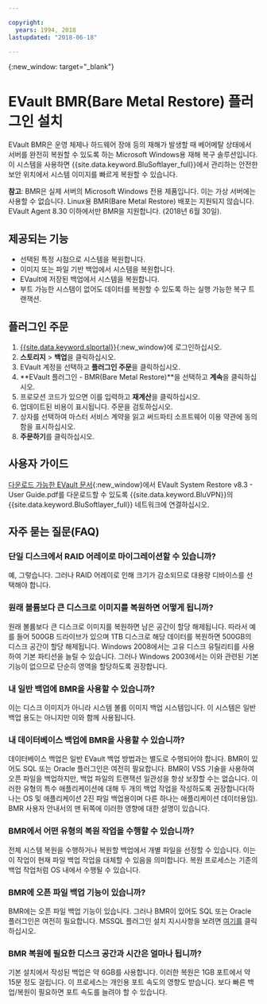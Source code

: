 ```yaml
---

copyright:
  years: 1994, 2018
lastupdated: "2018-06-18"

---
```

{:new_window: target="_blank"}

# EVault BMR(Bare Metal Restore) 플러그인 설치

EVault BMR은 운영 체제나 하드웨어 장애 등의 재해가 발생할 때 베어메탈 상태에서 서버를 완전히 복원할 수 있도록 하는 Microsoft Windows용 재해 복구 솔루션입니다. 이 시스템을 사용하면 {{site.data.keyword.BluSoftlayer_full}}에서 관리하는 안전한 보안 위치에서 시스템 이미지를 빠르게 복원할 수 있습니다.

**참고**: BMR은 실제 서버의 Microsoft Windows 전용 제품입니다. 이는 가상 서버에는 사용할 수 없습니다. Linux용 BMR(Bare Metal Restore) 배포는 지원되지 않습니다. EVault Agent 8.30 이하에서만 BMR을 지원합니다. (2018년 6월 30일).

## 제공되는 기능

- 선택된 특정 시점으로 시스템을 복원합니다.
- 이미지 또는 파일 기반 백업에서 시스템을 복원합니다.
- EVault에 저장된 백업에서 시스템을 복원합니다.
- 부트 가능한 시스템이 없어도 데이터를 복원할 수 있도록 하는 실행 가능한 복구 트랜잭션.

## 플러그인 주문

1. [{{site.data.keyword.slportal}}](https://control.softlayer.com/){:new_window}에 로그인하십시오.
2. **스토리지** > **백업**을 클릭하십시오.
3. EVault 계정을 선택하고 **플러그인 주문**을 클릭하십시오.
4. **EVault 플러그인 - BMR(Bare Metal Restore)**을 선택하고 **계속**을 클릭하십시오.
5. 프로모션 코드가 있으면 이를 입력하고 **재계산**을 클릭하십시오.
6. 업데이트된 비용이 표시됩니다. 주문을 검토하십시오.  
7. 상자를 선택하여 마스터 서비스 계약을 읽고 써드파티 소프트웨어 이용 약관에 동의함을 표시하십시오.  
8. **주문하기**를 클릭하십시오.

## 사용자 가이드

[다운로드 가능한 EVault 문서](http://downloads.service.softlayer.com/evault/Documentation/){:new_window}에서 EVault System Restore v8.3 - User Guide.pdf를 다운로드할 수 있도록 {{site.data.keyword.BluVPN}}의 {{site.data.keyword.BluSoftlayer_full}} 네트워크에 연결하십시오.

## 자주 묻는 질문(FAQ)

### 단일 디스크에서 RAID 어레이로 마이그레이션할 수 있습니까?

예, 그렇습니다. 그러나 RAID 어레이로 인해 크기가 감소되므로 대용량 디바이스를 선택해야 합니다.

### 원래 볼륨보다 큰 디스크로 이미지를 복원하면 어떻게 됩니까?

원래 볼륨보다 큰 디스크로 이미지를 복원하면 남은 공간이 할당 해제됩니다. 따라서 예를 들어 500GB 드라이브가 있으며 1TB 디스크로 해당 데이터를 복원하면 500GB의 디스크 공간이 할당 해제됩니다. Windows 2008에서는 고유 디스크 유틸리티를 사용하여 기본 파티션을 늘릴 수 있습니다. 그러나 Windows 2003에서는 이와 관련된 기본 기능이 없으므로 단순히 영역을 할당하도록 권장합니다.

### 내 일반 백업에 BMR을 사용할 수 있습니까?

이는 디스크 이미지가 아니라 시스템 볼륨 이미지 백업 시스템입니다. 이 시스템은 일반 백업 용도는 아니지만 이와 함께 사용됩니다.   

### 내 데이터베이스 백업에 BMR을 사용할 수 있습니까?

데이터베이스 백업은 일반 EVault 백업 방법과는 별도로 수행되어야 합니다. BMR이 있어도 SQL 또는 Oracle 플러그인은 여전히 필요합니다. BMR이 VSS 기술을 사용하여 오픈 파일을 백업하지만, 백업 파일의 트랜잭션 일관성을 항상 보장할 수는 없습니다. 이러한 유형의 특수 애플리케이션에 대해 두 개의 백업 작업을 작성하도록 권장합니다(하나는 OS 및 애플리케이션 2진 파일 백업용이며 다른 하나는 애플리케이션 데이터용임). BMR 사용자 안내서의 맨 뒤쪽에 이러한 영향에 대한 설명이 있습니다.

### BMR에서 어떤 유형의 복원 작업을 수행할 수 있습니까?

전체 시스템 복원을 수행하거나 복원할 백업에서 개별 파일을 선정할 수 있습니다. 이는 이 작업이 현재 파일 백업 작업을 대체할 수 있음을 의미합니다. 복원 프로세스는 기존의 백업 작업처럼 OS 내에서 수행될 수 있습니다.

### BMR에 오픈 파일 백업 기능이 있습니까?

BMR에는 오픈 파일 백업 기능이 있습니다. 그러나 BMR이 있어도 SQL 또는 Oracle 플러그인은 여전히 필요합니다. MSSQL 플러그인 설치 지시사항을 보려면 [여기를](evault-mssql-plugin.html) 클릭하십시오.

### BMR 복원에 필요한 디스크 공간과 시간은 얼마나 됩니까?

기본 설치에서 작성된 백업은 약 6GB를 사용합니다. 이러한 복원은 1GB 포트에서 약 15분 정도 걸립니다. 이 프로세스는 개인용 포트 속도의 영향도 받습니다. 보다 빠른 백업/복원이 필요하면 포트 속도를 늘려야 할 수 있습니다.
